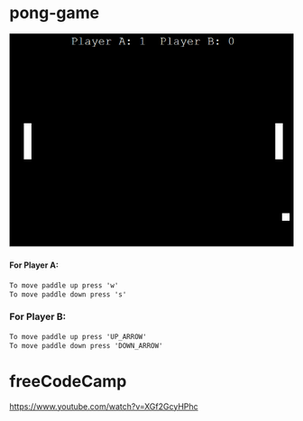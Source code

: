 # pong-game
![](startpoint.png)
#### For Player A:

	To move paddle up press 'w'
	To move paddle down press 's'

### For Player B:

	To move paddle up press 'UP_ARROW'
	To move paddle down press 'DOWN_ARROW'


# freeCodeCamp
https://www.youtube.com/watch?v=XGf2GcyHPhc
